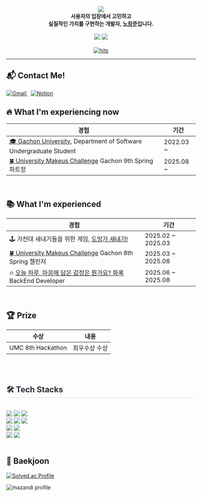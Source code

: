 <div align="center">
  <img src="https://capsule-render.vercel.app/api?type=waving&color=3d9de6&height=180&text=Noeul's%20GitHub&animation=fadeIn&fontColor=ffffff&fontSize=60" />
</div>

<div align="center">
  <b>사용자의 입장에서 고민하고<br>실질적인 가치를 구현하는 개발자, <u>노창준</u>입니다.</b>
</div>
<br/>

<div align="center">
  <!-- 📊 GitHub Stats -->
  <img src="https://github-readme-stats.vercel.app/api?username=geniusjun&bg_color=180,ffffff,00000000&title_color=000000&text_color=000000" />
  <img src="https://github-readme-stats.vercel.app/api/top-langs/?username=geniusjun&layout=compact&bg_color=180,ffffff,00000000&title_color=000000&text_color=000000" />
</div>

<br/>

<div align="center">
  <a href="https://myhits.vercel.app" target="_blank">
    <img src="https://myhits.vercel.app/api/hit/https%3A%2F%2Fgithub.com%2Fgeniusjun?color=blue&label=hits&size=small" alt="hits" />
  </a>
  <br>
</div>

<hr/>

<div align="left">
  <h2>📬 Contact Me!</h2>
  <a href="mailto:geniusjun4663@gmail.com" target="_blank">
    <img src="https://img.shields.io/badge/Gmail-D14836?style=flat-square&logo=Gmail&logoColor=white" alt="Gmail"/>
  </a>
  &nbsp;
  <a href="https://www.notion.so/196f3b5f600880bb8715f312a0b28261" target="_blank">
    <img src="https://img.shields.io/badge/Notion-000000?style=flat-square&logo=Notion&logoColor=white" alt="Notion"/>
  </a>
</div>



## 🔥 What I'm experiencing now 

<table>
  <thead>
    <tr>
      <th>경험</th>
      <th>기간</th>
    </tr>
  </thead>
  <tbody>
    <tr>
      <td>
        <a href="https://www.gachon.ac.kr/" target="_blank">🎓 Gachon University</a>, Department of Software Undergraduate Student
      </td>
      <td>2022.03 ~</td>
    </tr>
    <tr>
      <td>
        <a href="https://umc.makeus.in/" target="_blank">🍀 University Makeus Challenge</a> Gachon 9th Spring 파트장
      </td>
      <td>2025.08 ~</td>
    </tr>
  </tbody>
</table>

<br/>


## 📚 What I'm experienced

<table>
  <thead>
    <tr>
      <th>경험</th>
      <th>기간</th>
    </tr>
  </thead>
  <tbody>
    <tr>
      <td>
        🕹️ 가천대 새내기들을 위한 게임, <a href="https://play.google.com/store/apps/details?id=com.NouelStudio.RunFreshman&hl=ko" target="_blank">도망가 새내기!</a>
      </td>
      <td>2025.02 ~ 2025.03</td>
    </tr>
    <tr>
      <td>
        <a href="https://umc.makeus.in/" target="_blank">🍀 University Makeus Challenge</a> Gachon 8th Spring 챌린저
      </td>
      <td>2025.03 ~ 2025.08</td>
    </tr>
    <tr>
      <td>
        🔥 <a href="https://github.com/HwaRoak/HwaRoak_BE" target="_blank">오늘 하루, 마음에 담은 감정은 뭔가요? 화록</a> BackEnd Developer
      </td>
      <td>2025.06 ~ 2025.08</td>
    </tr>
  </tbody>
</table>


<br/>

## 🏆 Prize

<table>
  <thead>
    <tr>
      <th>수상</th>
      <th>내용</th>
    </tr>
  </thead>
  <tbody>
    <tr>
      <td>UMC 8th Hackathon</td>
      <td>최우수상 수상</td>
    </tr>
  </tbody>
</table>

<br/>


 
<br/>

</div>
<!-- 🛠️ Tech Stacks Section -->
<div style="text-align: left;">
    <h2 style="border-bottom: 1px solid #d8dee4; color: #282d33;"> 🛠️ Tech Stacks </h2> <br> 
    <div style="text-align: left;">
        <img src="https://img.shields.io/badge/Java-007396?style=for-the-badge&logo=OpenJDK&logoColor=white">
        <img src="https://img.shields.io/badge/C++-00599C?style=for-the-badge&logo=c%2B%2B&logoColor=white">
        <img src="https://img.shields.io/badge/C%23-239120?style=for-the-badge&logo=c-sharp&logoColor=white">
        <br/>
        <img src="https://img.shields.io/badge/Spring%20Boot-6DB33F?style=for-the-badge&logo=Spring%20Boot&logoColor=white">
        <img src="https://img.shields.io/badge/Spring-6DB33F?style=for-the-badge&logo=Spring&logoColor=white">
        <img src="https://img.shields.io/badge/MySQL-4479A1?style=for-the-badge&logo=MySQL&logoColor=white">
        <br/>
        <img src="https://img.shields.io/badge/Amazon%20AWS-232F3E?style=for-the-badge&logo=Amazon%20AWS&logoColor=white">
        <img src="https://img.shields.io/badge/Docker-2496ED?style=for-the-badge&logo=Docker&logoColor=white">
        <br/>
        <img src="https://img.shields.io/badge/Github-181717?style=for-the-badge&logo=Github&logoColor=white">
        <img src="https://img.shields.io/badge/Notion-000000?style=for-the-badge&logo=Notion&logoColor=white">
    </div>
</div>


<br/>

## 🏅 Baekjoon
<div align="left">
  
  [![Solved.ac Profile](https://mazassumnida.wtf/api/v2/generate_badge?boj=geniusjun4663)](https://solved.ac/profile/geniusjun4663)

  ![mazandi profile](https://mazandi.herokuapp.com/api?handle=geniusjun4663&theme=cold)

</div>

